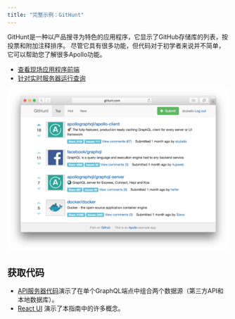 ```yaml
---
title: "完整示例：GitHunt"
---
```


GitHunt是一种以产品搜寻为特色的应用程序，它显示了GitHub存储库的列表，按投票和附加注释排序。 尽管它具有很多功能，但代码对于初学者来说并不简单，它可以帮助您了解很多Apollo功能。

- [查看现场应用程序前端](http://www.githunt.com/)
- [针对实时服务器运行查询](http://api.githunt.com/graphiql)

[![GitHunt Screenshot](img/githunt.png)](http://www.githunt.com/)

<h2 id="code">获取代码</h2>

- [API服务器代码](https://github.com/apollographql/GitHunt-API)演示了在单个GraphQL端点中组合两个数据源（第三方API和本地数据库）。
- [React UI](https://github.com/apollographql/GitHunt-React) 演示了本指南中的许多概念。
